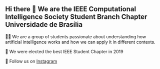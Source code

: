 ## Hi there 👋 We are the IEEE Computational Intelligence Society Student Branch Chapter Universidade de Brasília

🙋‍♀️ We are a group of students passionate about understanding how artificial intelligence works and how we can apply it in different contexts.

🍿 We were elected the best IEEE Student Chapter in 2019

🧙 Follow us on [Instagram](https://www.instagram.com/ieeecisunb/)

